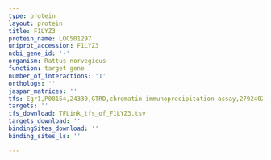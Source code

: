 ```yaml
---
type: protein
layout: protein
title: F1LYZ3
protein_name: LOC501297
uniprot_accession: F1LYZ3
ncbi_gene_id: '-'
organism: Rattus norvegicus
function: target gene
number_of_interactions: '1'
orthologs: ''
jaspar_matrices: ''
tfs: Egr1,P08154,24330,GTRD,chromatin immunoprecipitation assay,27924024%5Buid%5D,No
targets: ''
tfs_download: TFLink_tfs_of_F1LYZ3.tsv
targets_download: ''
bindingSites_download: ''
binding_sites_ls: ''

---
```

